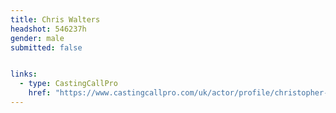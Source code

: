 ```yaml
---
title: Chris Walters
headshot: 546237h
gender: male
submitted: false


links:
  - type: CastingCallPro
    href: "https://www.castingcallpro.com/uk/actor/profile/christopher-walters-1"
---
```

